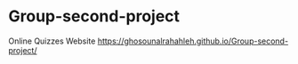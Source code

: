 # Group-second-project
Online Quizzes Website
https://ghosounalrahahleh.github.io/Group-second-project/
